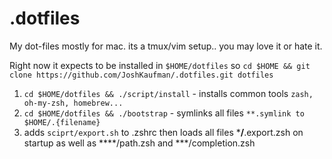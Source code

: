 # .dotfiles
My dot-files mostly for mac. its a tmux/vim setup.. you may love it or hate it. 


Right now it expects to be installed in `$HOME/dotfiles` so `cd $HOME && git clone https://github.com/JoshKaufman/.dotfiles.git dotfiles`

1. `cd $HOME/dotfiles && ./script/install` - installs common tools `zash, oh-my-zsh, homebrew...`
2. `cd $HOME/dotfiles && ./bootstrap` - symlinks all files `**.symlink to $HOME/.{filename}`
3. adds `sciprt/export.sh` to .zshrc then loads all files ***/**.export.zsh on startup as well as ****/path.zsh and ***/completion.zsh

